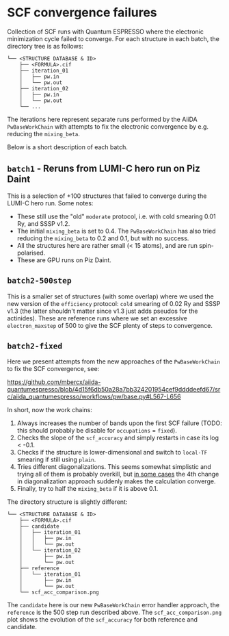 # SCF convergence failures

Collection of SCF runs with Quantum ESPRESSO where the electronic minimization cycle failed to converge.
For each structure in each batch, the directory tree is as follows:

```
└── <STRUCTURE DATABASE & ID>
    ├── <FORMULA>.cif
    ├── iteration_01
    │   ├── pw.in
    │   └── pw.out
    ├── iteration_02
    │   ├── pw.in
    │   └── pw.out
    └── ...
```

The iterations here represent separate runs performed by the AiiDA `PwBaseWorkChain` with attempts to fix the electronic convergence by e.g. reducing the `mixing_beta`.

Below is a short description of each batch.

## `batch1` - Reruns from LUMI-C hero run on Piz Daint

This is a selection of +100 structures that failed to converge during the LUMI-C hero run.
Some notes:

* These still use the "old" `moderate` protocol, i.e. with cold smearing 0.01 Ry, and SSSP v1.2.
* The initial `mixing_beta` is set to 0.4.
  The `PwBaseWorkChain` has also tried reducing the `mixing_beta` to 0.2 and 0.1, but with no success.
* All the structures here are rather small (< 15 atoms), and are run spin-polarised.
* These are GPU runs on Piz Daint.

## `batch2-500step`

This is a smaller set of structures (with some overlap) where we used the new version of the `efficiency` protocol: `cold` smearing of 0.02 Ry and SSSP v1.3 (the latter shouldn't matter since v1.3 just adds pseudos for the actinides).
These are reference runs where we set an excessive `electron_maxstep` of 500 to give the SCF plenty of steps to convergence.

## `batch2-fixed`

Here we present attempts from the new approaches of the `PwBaseWorkChain` to fix the SCF convergence, see:

https://github.com/mbercx/aiida-quantumespresso/blob/4d15f6db50a28a7bb324201954cef9ddddeefd67/src/aiida_quantumespresso/workflows/pw/base.py#L567-L656

In short, now the work chains:

1. Always increases the number of bands upon the first SCF failure (TODO: this should probably be disable for `occupations` = `fixed`).
2. Checks the slope of the `scf_accuracy` and simply restarts in case its log < -0.1.
3. Checks if the structure is lower-dimensional and switch to `local-TF` smearing if still using `plain`.
4. Tries different diagonalizations.
   This seems somewhat simplistic and trying all of them is probably overkill, but [in some cases](https://github.com/mbercx/qe-issues/blob/main/scf-convergence/batch2-fixed/mpds-S1638949/scf_acc_comparison.png) the 4th change in diagonalization approach suddenly makes the calculation converge.
5. Finally, try to half the `mixing_beta` if it is above 0.1.

The directory structure is slightly different:

```
└── <STRUCTURE DATABASE & ID>
    ├── <FORMULA>.cif
    ├── candidate
    │   ├── iteration_01
    │   │   ├── pw.in
    │   │   └── pw.out
    │   └── iteration_02
    │       ├── pw.in
    │       └── pw.out
    ├── reference
    │   └── iteration_01
    │       ├── pw.in
    │       └── pw.out
    └── scf_acc_comparison.png
```

The `candidate` here is our new `PwBaseWorkChain` error handler approach, the `reference` is the 500 step run described above.
The `scf_acc_comparison.png` plot shows the evolution of the `scf_accuracy` for both reference and candidate.